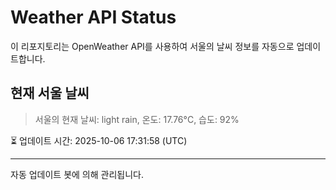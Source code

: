 
# Weather API Status

이 리포지토리는 OpenWeather API를 사용하여 서울의 날씨 정보를 자동으로 업데이트합니다.

## 현재 서울 날씨
> 서울의 현재 날씨: light rain, 온도: 17.76°C, 습도: 92%

⏳ 업데이트 시간: 2025-10-06 17:31:58 (UTC)

---
자동 업데이트 봇에 의해 관리됩니다.
